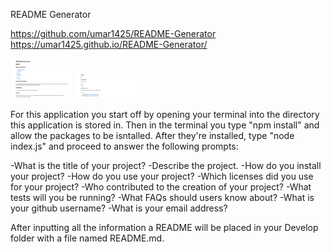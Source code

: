 README Generator

https://github.com/umar1425/README-Generator
https://umar1425.github.io/README-Generator/

<img src="images/1.png" width="100">
<img src="images/2.png" width="100">

For this application you start off by opening your terminal into the directory this application is stored in. Then in the terminal you type "npm install" and allow the packages to be isntalled. After they're installed, type "node index.js" and proceed to answer the following prompts:

-What is the title of your project?
-Describe the project.
-How do you install your project?
-How do you use your project?
-Which licenses did you use for your project?
-Who contributed to the creation of your project?
-What tests will you be running?
-What FAQs should users know about?
-What is your github username?
-What is your email address?

After inputting all the information a README will be placed in your Develop folder with a file named README.md. 